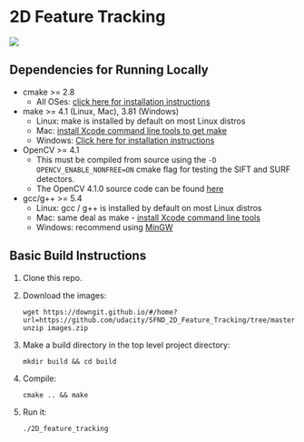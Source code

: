 # 2D Feature Tracking

![](/media/keypoints.png)

## Dependencies for Running Locally
* cmake >= 2.8
  * All OSes: [click here for installation instructions](https://cmake.org/install/)
* make >= 4.1 (Linux, Mac), 3.81 (Windows)
  * Linux: make is installed by default on most Linux distros
  * Mac: [install Xcode command line tools to get make](https://developer.apple.com/xcode/features/)
  * Windows: [Click here for installation instructions](http://gnuwin32.sourceforge.net/packages/make.htm)
* OpenCV >= 4.1
  * This must be compiled from source using the `-D OPENCV_ENABLE_NONFREE=ON` cmake flag for testing the SIFT and SURF detectors.
  * The OpenCV 4.1.0 source code can be found [here](https://github.com/opencv/opencv/tree/4.1.0)
* gcc/g++ >= 5.4
  * Linux: gcc / g++ is installed by default on most Linux distros
  * Mac: same deal as make - [install Xcode command line tools](https://developer.apple.com/xcode/features/)
  * Windows: recommend using [MinGW](http://www.mingw.org/)

## Basic Build Instructions

1. Clone this repo.

2. Download the images:
    ```shell
    wget https://downgit.github.io/#/home?url=https://github.com/udacity/SFND_2D_Feature_Tracking/tree/master/images
    unzip images.zip
    ```
3. Make a build directory in the top level project directory: 
    ```shell
    mkdir build && cd build
    ```

4. Compile: 
    ```shell
    cmake .. && make
    ```

5. Run it: 
    ```shell
    ./2D_feature_tracking
    ```
